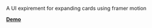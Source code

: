 A UI expirement for expanding cards using framer motion

**[Demo](https://framer-motion-expanding-cards.vercel.app/)**
